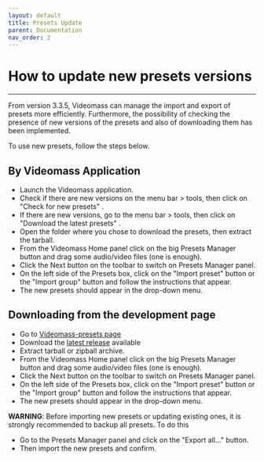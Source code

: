 ```yaml
---
layout: default
title: Presets Update
parent: Documentation
nav_order: 2
---
```


# How to update new presets versions

---

From version 3.3.5, Videomass can manage the import and export of presets more 
efficiently. Furthermore, the possibility of checking the presence of new 
versions of the presets and also of downloading them has been implemented. 

To use new presets, follow the steps below.

## By Videomass Application

- Launch the Videomass application.
- Check if there are new versions on the menu bar > tools, then click on "Check for new presets" .
- If there are new versions, go to the menu bar > tools, then click on "Download the latest presets" .
- Open the folder where you chose to download the presets, then extract the tarball.
- From the Videomass Home panel click on the big Presets Manager button and drag some audio/video files (one is enough).
- Click the Next button on the toolbar to switch on Presets Manager panel.
- On the left side of the Presets box, click on the "Import preset" button or the "Import group" button and follow the instructions that appear.
- The new presets should appear in the drop-down menu.

## Downloading from the development page

- Go to [Videomass-presets page](https://github.com/jeanslack/Videomass-presets)
- Download the [latest release](https://github.com/jeanslack/Videomass-presets/releases) available
- Extract tarball or zipball archive.
- From the Videomass Home panel click on the big Presets Manager button and drag some audio/video files (one is enough).
- Click the Next button on the toolbar to switch on Presets Manager panel.
- On the left side of the Presets box, click on the "Import preset" button or the "Import group" button and follow the instructions that appear.
- The new presets should appear in the drop-down menu.

**WARNING**: Before importing new presets or updating existing ones, it is 
strongly recommended to backup all presets. To do this

- Go to the Presets Manager panel and click on the "Export all..." button.
- Then import the new presets and confirm.
